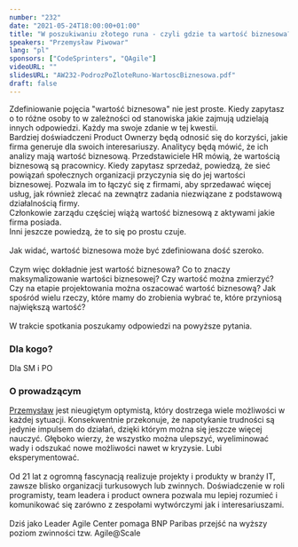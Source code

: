 ```yaml
---
number: "232"
date: "2021-05-24T18:00:00+01:00"
title: "W poszukiwaniu złotego runa - czyli gdzie ta wartość biznesowa?"
speakers: "Przemysław Piwowar"
lang: "pl"
sponsors: ["CodeSprinters", "QAgile"]
videoURL: ""
slidesURL: "AW232-PodrozPoZloteRuno-WartoscBiznesowa.pdf"
draft: false
---
```


Zdefiniowanie pojęcia "wartość biznesowa" nie jest proste. Kiedy zapytasz o to różne osoby to w zależności od stanowiska jakie zajmują udzielają innych odpowiedzi. Każdy ma swoje zdanie w tej kwestii. <br/>
Bardziej doświadczeni Product Ownerzy będą odnosić się do korzyści, jakie firma generuje dla swoich interesariuszy. Analitycy będą mówić, że ich analizy mają wartość biznesową. Przedstawiciele HR mówią, że wartością biznesową są pracownicy. Kiedy zapytasz sprzedaż, powiedzą, że sieć powiązań społecznych organizacji przyczynia się do jej wartości biznesowej. Pozwala im to łączyć się z firmami, aby sprzedawać więcej usług, jak również zlecać na zewnątrz zadania niezwiązane z podstawową działalnością firmy.<br/>
Członkowie zarządu częściej wiążą wartość biznesową z aktywami jakie firma posiada.<br/> 
Inni jeszcze powiedzą, że to się po prostu czuje. 
<br/>
<br/>
Jak widać, wartość biznesowa może być zdefiniowana dość szeroko.
<br/>
<br/>
Czym więc dokładnie jest wartość biznesowa?  Co to znaczy maksymalizowanie wartości biznesowej? Czy wartość można zmierzyć? Czy na etapie projektowania można oszacować wartość biznesową? Jak spośród wielu rzeczy, które mamy do zrobienia wybrać te, które przyniosą największą wartość? 
<br/>
<br/>
W trakcie spotkania poszukamy odpowiedzi na powyższe pytania. 

### Dla kogo?

Dla SM i PO

### O prowadzącym 

<a href="https://www.linkedin.com/in/przemyslaw-piwowar/" target="_blank">Przemysław</a> jest nieugiętym optymistą, który dostrzega wiele możliwości w każdej sytuacji. Konsekwentnie przekonuje, że napotykanie trudności są jedynie impulsem do działań, dzięki którym można się jeszcze więcej nauczyć. Głęboko wierzy, że wszystko można ulepszyć, wyeliminować wady i odszukać nowe możliwości nawet w kryzysie. Lubi eksperymentować.
<br/>
<br/>
Od 21 lat z ogromną fascynacją realizuje projekty i produkty w branży IT, zawsze blisko organizacji turkusowych lub zwinnych. Doświadczenie w roli programisty, team leadera i product ownera pozwala mu lepiej rozumieć i komunikować się zarówno z zespołami wytwórczymi jak i interesariuszami.
<br/>
<br/>
Dziś jako Leader Agile Center pomaga BNP Paribas przejść na wyższy poziom zwinności tzw. Agile@Scale

